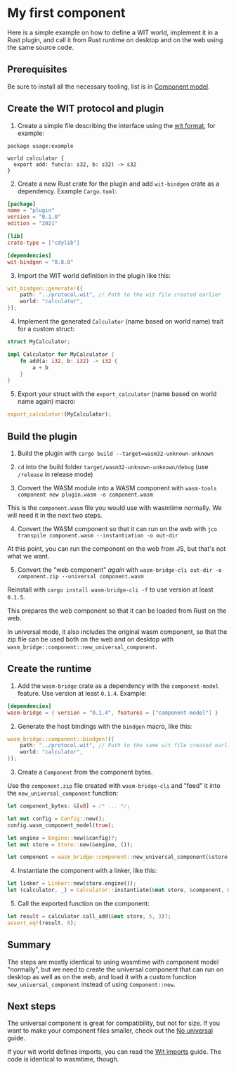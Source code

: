 # My first component

Here is a simple example on how to define a WIT world, implement it in a Rust plugin,
and call it from Rust runtime on desktop and on the web using the same source code.

## Prerequisites

Be sure to install all the necessary tooling, list is in [Component model](../component_model.md).

## Create the WIT protocol and plugin
  
1. Create a simple file describing the interface using the [wit format](https://github.com/WebAssembly/component-model/blob/main/design/mvp/WIT.md), for example:
```wit
package usage:example

world calculator {
  export add: func(a: s32, b: s32) -> s32
}
```

2. Create a new Rust crate for the plugin and add `wit-bindgen` crate as a dependency. Example `Cargo.toml`:
```toml
[package]
name = "plugin"
version = "0.1.0"
edition = "2021"

[lib]
crate-type = ["cdylib"]

[dependencies]
wit-bindgen = "0.8.0"
```

3. Import the WIT world definition in the plugin like this:
```rust
wit_bindgen::generate!({
    path: "../protocol.wit", // Path to the wit file created earlier
    world: "calculator",
});
```

4. Implement the generated `Calculator` (name based on world name) trait for a custom struct:
```rust
struct MyCalculator;

impl Calculator for MyCalculator {
    fn add(a: i32, b: i32) -> i32 {
        a + b
    }
}
```

5. Export your struct with the `export_calculator` (name based on world name again) macro:
```rust
export_calculator!(MyCalculator);
```

## Build the plugin

1. Build the plugin with `cargo build --target=wasm32-unknown-unknown`

2. `cd` into the build folder `target/wasm32-unknown-unknown/debug` (use `/release` in release mode)

3. Convert the WASM module into a WASM component with `wasm-tools component new plugin.wasm -o component.wasm`

This is the `component.wasm` file you would use with wasmtime normally. We will need it in the next two steps.

4. Convert the WASM component so that it can run on the web with `jco transpile component.wasm --instantiation -o out-dir`

At this point, you can run the component on the web from JS, but that's not what we want.

5. Convert the "web component" _again_ with `wasm-bridge-cli out-dir -o component.zip --universal component.wasm`

Reinstall with `cargo install wasm-bridge-cli -f` to use version at least `0.1.5`.

This prepares the web component so that it can be loaded from Rust on the web.

In universal mode, it also includes the original wasm component, so that the zip file can be used
both on the web and on desktop with `wasm_bridge::component::new_universal_component`.


## Create the runtime

1. Add the `wasm-bridge` crate as a dependency with the `component-model` feature. Use version at least `0.1.4`. Example:
```toml
[dependencies]
wasm-bridge = { version = "0.1.4", features = ["component-model"] }
```

2. Generate the host bindings with the `bindgen` macro, like this:
```rust
wasm_bridge::component::bindgen!({
    path: "../protocol.wit", // Path to the same wit file created earlier
    world: "calculator",
});
```

3. Create a `Component` from the component bytes.

Use the `component.zip` file created with `wasm-bridge-cli` and "feed" it into the `new_universal_component` function:

```rust
let component_bytes: &[u8] = /* ... */;

let mut config = Config::new();
config.wasm_component_model(true);

let engine = Engine::new(&config)?;
let mut store = Store::new(&engine, ());

let component = wasm_bridge::component::new_universal_component(&store.engine(), &component_bytes)?;
```

4. Instantiate the component with a linker, like this:
```rust
let linker = Linker::new(store.engine());
let (calculator, _) = Calculator::instantiate(&mut store, &component, &linker)?;
```

5. Call the exported function on the component:
```rust
let result = calculator.call_add(&mut store, 5, 3)?;
assert_eq!(result, 8);
```

## Summary

The steps are mostly identical to using wasmtime with component model "normally", but we need to create the universal component
that can run on desktop as well as on the web, and load it with a custom function `new_universal_component` instead of using `Component::new`.

## Next steps

The universal component is great for compatibility, but not for size. If you want to make your component files smaller, check out the [No universal](./no_universal.md) guide.

If your wit world defines imports, you can read the [Wit imports](./wit_imports.md) guide. The code is identical to wasmtime, though.
